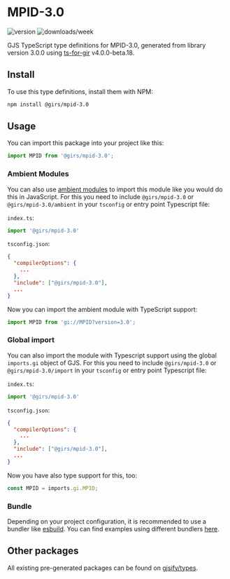 
# MPID-3.0

![version](https://img.shields.io/npm/v/@girs/mpid-3.0)
![downloads/week](https://img.shields.io/npm/dw/@girs/mpid-3.0)


GJS TypeScript type definitions for MPID-3.0, generated from library version 3.0.0 using [ts-for-gir](https://github.com/gjsify/ts-for-gir) v4.0.0-beta.18.


## Install

To use this type definitions, install them with NPM:
```bash
npm install @girs/mpid-3.0
```

## Usage

You can import this package into your project like this:
```ts
import MPID from '@girs/mpid-3.0';
```

### Ambient Modules

You can also use [ambient modules](https://github.com/gjsify/ts-for-gir/tree/main/packages/cli#ambient-modules) to import this module like you would do this in JavaScript.
For this you need to include `@girs/mpid-3.0` or `@girs/mpid-3.0/ambient` in your `tsconfig` or entry point Typescript file:

`index.ts`:
```ts
import '@girs/mpid-3.0'
```

`tsconfig.json`:
```json
{
  "compilerOptions": {
    ...
  },
  "include": ["@girs/mpid-3.0"],
  ...
}
```

Now you can import the ambient module with TypeScript support: 

```ts
import MPID from 'gi://MPID?version=3.0';
```

### Global import

You can also import the module with Typescript support using the global `imports.gi` object of GJS.
For this you need to include `@girs/mpid-3.0` or `@girs/mpid-3.0/import` in your `tsconfig` or entry point Typescript file:

`index.ts`:
```ts
import '@girs/mpid-3.0'
```

`tsconfig.json`:
```json
{
  "compilerOptions": {
    ...
  },
  "include": ["@girs/mpid-3.0"],
  ...
}
```

Now you have also type support for this, too:

```ts
const MPID = imports.gi.MPID;
```

### Bundle

Depending on your project configuration, it is recommended to use a bundler like [esbuild](https://esbuild.github.io/). You can find examples using different bundlers [here](https://github.com/gjsify/ts-for-gir/tree/main/examples).

## Other packages

All existing pre-generated packages can be found on [gjsify/types](https://github.com/gjsify/types).

